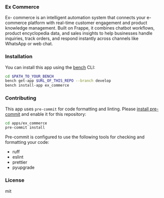 ### Ex Commerce

 Ex- commerce is an intelligent automation system that connects your e-commerce platform with real-time customer engagement and product knowledge management. Built on Frappe, it combines chatbot workflows, product encyclopedia data, and sales insights to help businesses handle inquiries, track orders, and respond instantly across channels like WhatsApp or web chat.

### Installation

You can install this app using the [bench](https://github.com/frappe/bench) CLI:

```bash
cd $PATH_TO_YOUR_BENCH
bench get-app $URL_OF_THIS_REPO --branch develop
bench install-app ex_commerce
```

### Contributing

This app uses `pre-commit` for code formatting and linting. Please [install pre-commit](https://pre-commit.com/#installation) and enable it for this repository:

```bash
cd apps/ex_commerce
pre-commit install
```

Pre-commit is configured to use the following tools for checking and formatting your code:

- ruff
- eslint
- prettier
- pyupgrade

### License

mit
